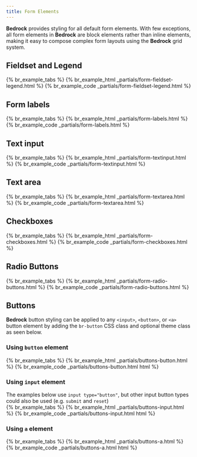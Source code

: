 ```yaml
---
title: Form Elements
---
```


**Bedrock** provides styling for all default form elements. With few exceptions, all form elements in **Bedrock** are block elements rather than inline elements, making it easy to compose complex form layouts using the **Bedrock** grid system.

## Fieldset and Legend
<div class="example">
  {% br_example_tabs %}
  {% br_example_html _partials/form-fieldset-legend.html %}
  {% br_example_code _partials/form-fieldset-legend.html %}
</div>

## Form labels
<div class="example">
  {% br_example_tabs %}
  {% br_example_html _partials/form-labels.html %}
  {% br_example_code _partials/form-labels.html %}
</div>

## Text input 
<div class="example">
  {% br_example_tabs %}
  {% br_example_html _partials/form-textinput.html %}
  {% br_example_code _partials/form-textinput.html %}
</div>

## Text area
<div class="example">
  {% br_example_tabs %}
  {% br_example_html _partials/form-textarea.html %}
  {% br_example_code _partials/form-textarea.html %}
</div>

## Checkboxes
<div class="example">
  {% br_example_tabs %}
  {% br_example_html _partials/form-checkboxes.html %}
  {% br_example_code _partials/form-checkboxes.html %}
</div>

## Radio Buttons
<div class="example">
  {% br_example_tabs %}
  {% br_example_html _partials/form-radio-buttons.html %}
  {% br_example_code _partials/form-radio-buttons.html %}
</div>

## Buttons
**Bedrock** button styling can be applied to any `<input>`, `<button>`, or `<a>` button element by adding the `br-button` CSS class and optional theme class as seen below.

### Using `button` element
<div class="example">
  {% br_example_tabs %}
  {% br_example_html _partials/buttons-button.html %}
  {% br_example_code _partials/buttons-button.html html %}
</div>

### Using `input` element
<div class="br-message br-theme-charchoal">
The examples below use <code>input type="button"</code>, but other input button types could also be used (e.g. <code>submit</code> and <code>reset</code>)
</div>

<div class="example">
  {% br_example_tabs %}
  {% br_example_html _partials/buttons-input.html %}
  {% br_example_code _partials/buttons-input.html html %}
</div>


### Using `a` element
<div class="example">
  {% br_example_tabs %}
  {% br_example_html _partials/buttons-a.html %}
  {% br_example_code _partials/buttons-a.html html %}
</div>